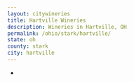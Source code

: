 ```yaml
---
layout: citywineries
title: Hartville Wineries
description: Wineries in Hartville, OH
permalink: /ohio/stark/hartville/
state: oh
county: stark
city: hartville
---
```

-
